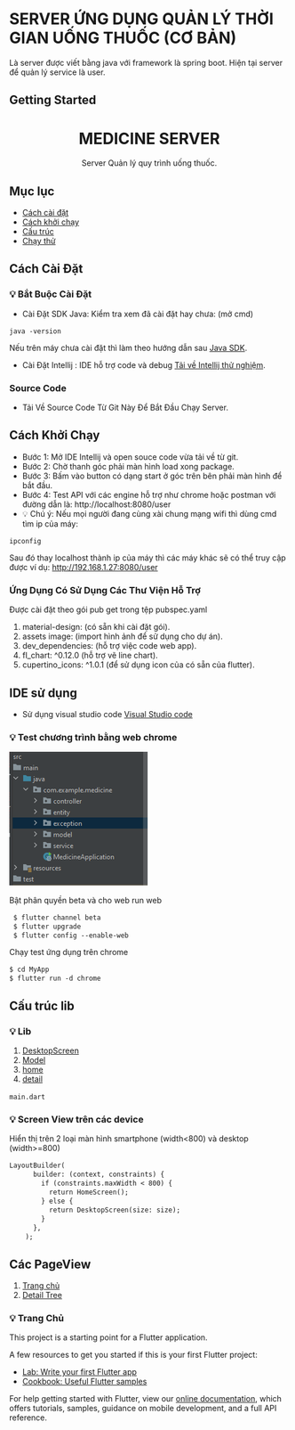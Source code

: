 # SERVER ỨNG DỤNG QUẢN LÝ THỜI GIAN UỐNG THUỐC (CƠ BẢN)

Là server được viết bằng java với framework là spring boot. Hiện tại server để quản lý service là user.

## Getting Started
<h1 align="center"> MEDICINE SERVER </h1>
<p align = "center">Server Quản lý quy trình uống thuốc.</p>

## Mục lục
- [Cách cài đặt](#install)
- [Cách khởi chạy](#run)
- [Cấu trúc](#lib)
- [Chạy thử](#demo)

## Cách Cài Đặt <a name = "install"></a>

### 💡 Bắt Buộc Cài Đặt
- Cài Đặt SDK Java: 
Kiểm tra xem đã cài đặt hay chưa: (mở cmd)
```
java -version
```
Nếu trên máy chưa cài đặt thì làm theo hướng dẫn sau [Java SDK](https://www.youtube.com/watch?v=IJ-PJbvJBGs).
- Cài Đặt Intellij : IDE hỗ trợ code và debug [Tải về Intellij thử nghiệm](https://www.jetbrains.com/idea/download/download-thanks.html?platform=windows).

### Source Code
- Tải Về Source Code Từ Git Này Để Bắt Đầu Chạy Server.

## Cách Khởi Chạy <a name = "run"></a>
- Bước 1: Mở IDE Intellij và open souce code vừa tải về từ git.
- Bước 2: Chờ thanh góc phải màn hình load xong package.
- Bước 3: Bấm vào button có dạng start ở góc trên bên phải màn hình để bắt đầu.
- Bước 4: Test API với các engine hỗ trợ như chrome hoặc postman với đường dẫn là: http://localhost:8080/user
- 💡 Chú ý: Nếu mọi người đang cùng xài chung mạng wifi thì dùng cmd tìm ip của máy:
```
ipconfig
```
Sau đó thay localhost thành ip của máy thì các máy khác sẽ có thể truy cập được ví dụ: http://192.168.1.27:8080/user
### Ứng Dụng Có Sử Dụng Các Thư Viện Hỗ Trợ
Được cài đặt theo gói pub get trong tệp pubspec.yaml
1. material-design: (có sẵn khi cài đặt gói).
2. assets image: (import hình ảnh để sử dụng cho dự án).
3. dev_dependencies: (hỗ trợ việc code web app).
4. fl_chart: ^0.12.0 (hỗ trợ vẽ line chart).
5. cupertino_icons: ^1.0.1 (để sử dụng icon của có sẵn của flutter).

## IDE sử dụng <a name = "ide"></a>
- Sử dụng visual studio code [Visual Studio code](https://code.visualstudio.com/)

### 💡 Test chương trình bằng web chrome
![plot](./images/08.11.2022_14.13.59_REC.png)

Bật phân quyền beta và cho web run web
```
 $ flutter channel beta
 $ flutter upgrade
 $ flutter config --enable-web
```

Chạy test ứng dụng trên chrome
```
$ cd MyApp
$ flutter run -d chrome
```
## Cấu trúc lib <a name="lib"></a>
### 💡 Lib
1. [DesktopScreen](#)
2. [Model](#)
3. [home](#)
4. [detail](#)

```main.dart```

### 💡 Screen View trên các device
Hiển thị trên 2 loại màn hình smartphone (width<800) và desktop (width>=800)
```
LayoutBuilder(
      builder: (context, constraints) {
        if (constraints.maxWidth < 800) {
          return HomeScreen();
        } else {
          return DesktopScreen(size: size);
        }
      },
    );
 ```
 
## Các PageView <a name="pageview"></a>
1. [Trang chủ](#home)
2. [Detail Tree](#detail)

### 💡 Trang Chủ <a name="home"></a>

This project is a starting point for a Flutter application.

A few resources to get you started if this is your first Flutter project:

- [Lab: Write your first Flutter app](https://flutter.dev/docs/get-started/codelab)
- [Cookbook: Useful Flutter samples](https://flutter.dev/docs/cookbook)

For help getting started with Flutter, view our
[online documentation](https://flutter.dev/docs), which offers tutorials,
samples, guidance on mobile development, and a full API reference.
